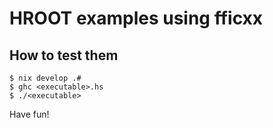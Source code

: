 # HROOT examples using fficxx

## How to test them

```
$ nix develop .#
$ ghc <executable>.hs
$ ./<executable>
```

Have fun!

